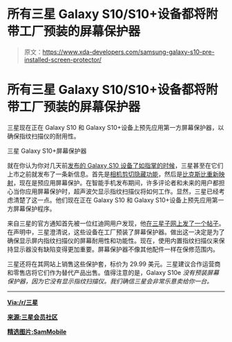# 所有三星 Galaxy S10/S10+设备都将附带工厂预装的屏幕保护器

> 原文：<https://www.xda-developers.com/samsung-galaxy-s10-pre-installed-screen-protector/>

# 所有三星 Galaxy S10/S10+设备都将附带工厂预装的屏幕保护器

三星现在正在 Galaxy S10 和 Galaxy S10+设备上预先应用第一方屏幕保护器，以确保指纹扫描仪的耐用性。

三星 Galaxy S10+屏幕保护器

就在你认为你对几天前[发布的 Galaxy S10 设备了如指掌的时候](https://www.xda-developers.com/samsung-galaxy-s10-s10-and-s10e-launch-with-the-snapdragon-855-ultrasonic-in-display-fingerprint-scanners-reverse-wireless-charging-and-a-whole-lot-more/)，三星甚至在它们上市之前就发布了一条新信息。首先是[相机剪切隐藏功能](https://www.xda-developers.com/hide-front-camera-cutout-samsung-galaxy-s10-virtual-bezel/)，然后是[比克斯比重新映射](https://www.xda-developers.com/samsung-galaxy-s10-plus-bixby-button-remapping-update/)，现在是预应用屏幕保护。在智能手机发布期间，许多评论者和未来的用户都担心当你应用屏幕保护时，超声波欠显示指纹扫描仪将如何工作。显然，三星已经考虑清楚了这一点。他们现在正在 Galaxy S10 和 Galaxy S10+设备上预先应用第一方屏幕保护程序。

来自三星的官方通知首先被一位红迪网用户发现，他[在三星子网上发了一个帖子](https://www.reddit.com/r/samsung/comments/avldhe/very_kind_of_samsung_to_globally_include/ehgk8ll/)。在声明中，三星澄清说，这些设备在工厂预装了屏幕保护器。做出这一决定是为了确保显示屏内指纹扫描仪的屏幕耐用性和功能性。现在，使用内置指纹扫描仪来保持显示器没有缺陷变得更加重要。屏幕保护器不像其他配件一样在保修范围内。

三星还将在其网站上销售这些保护套，标价为 29.99 美元。三星建议合作运营商和零售店将它们作为替代产品出售。值得注意的是，Galaxy S10e *没有预装屏幕保护器，因为它没有显示指纹扫描仪。我们确信三星会非常乐意卖给你一台。*

* * *

[**Via:/r/三星**](https://www.reddit.com/r/samsung/comments/avldhe/very_kind_of_samsung_to_globally_include/)

[**来源:三星会员社区**](https://community.samsungmembers.com/en_CA/notice_detail?id=1900)

[**精选图片:SamMobile**](https://www.sammobile.com/2019/02/22/galaxy-s10-hide-notch-front-camera-cutout)